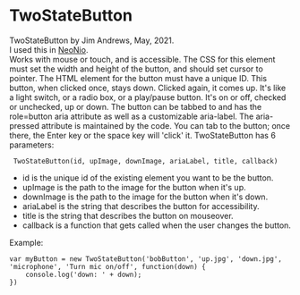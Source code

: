 # TwoStateButton

 TwoStateButton by Jim Andrews, May, 2021.  
 I used this in [NeoNio](http://vispo.com/nio/neo).  
 Works with mouse or touch, and is accessible. The CSS for this element must 
 set the width and height of the button, and should set cursor to pointer. 
 The HTML element for the button must have a unique ID. This button, when 
 clicked once, stays down. Clicked again, it comes up. It's like a light 
 switch, or a radio box, or a play/pause button. It's on or off, checked or 
 unchecked, up or down. The button can be tabbed to and has the role=button
 aria attribute as well as a customizable aria-label. The aria-pressed attribute
 is maintained by the code. You can tab to the button; once there, the Enter
 key or the space key will 'click' it. TwoStateButton has 6 parameters:  
 
     TwoStateButton(id, upImage, downImage, ariaLabel, title, callback)
    
 * id is the unique id of the existing element you want to be the button.
 * upImage is the path to the image for the button when it's up.
 * downImage is the path to the image for the button when it's down.
 * ariaLabel is the string that describes the button for accessibility.
 * title is the string that describes the button on mouseover.
 * callback is a function that gets called when the user changes the button.  
 
 Example: 
 
    var myButton = new TwoStateButton('bobButton', 'up.jpg', 'down.jpg', 'microphone', 'Turn mic on/off', function(down) {
        console.log('down: ' + down);
    })
